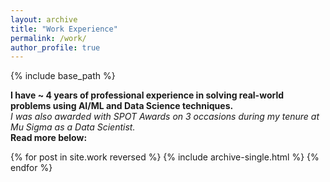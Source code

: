 ```yaml
---
layout: archive
title: "Work Experience"
permalink: /work/
author_profile: true
---
```


{% include base_path %}

**I have ~ 4 years of professional experience in solving real-world problems using AI/ML and Data Science techniques.** <br> *I was also awarded with SPOT Awards on 3 occasions during my tenure at Mu Sigma as a Data Scientist.* <br> **Read more below:**

{% for post in site.work reversed %}
  {% include archive-single.html %}
{% endfor %}
